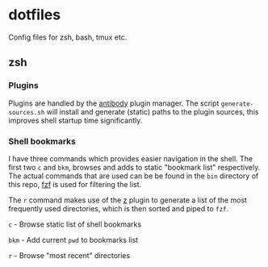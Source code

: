 # dotfiles

Config files for zsh, bash, tmux etc.

## zsh

### Plugins

Plugins are handled by the [antibody](https://github.com/getantibody/antibody) plugin manager. The script `generate-sources.sh` will install and generate (static) paths to the plugin sources, this improves shell startup time significantly.

### Shell bookmarks

I have three commands which provides easier navigation in the shell. The first two `c` and `bkm`, browses and adds to static "bookmark list" respectively. The actual commands that are used can be be found in the `bin` directory of this repo, [fzf](https://github.com/junegunn/fzf) is used for filtering the list.

The `r` command makes use of the [z](https://github.com/rupa/z) plugin to generate a list of the most frequently used directories, which is then sorted and piped to `fzf`.

`c` - Browse static list of shell bookmarks

`bkm` - Add current `pwd` to bookmarks list

`r` - Browse "most recent" directories
